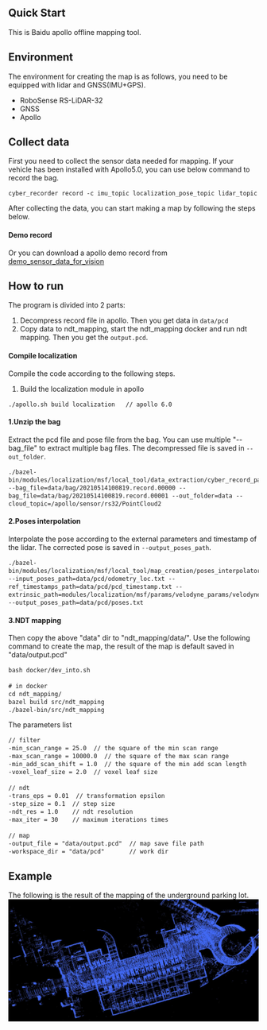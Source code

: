 ## Quick Start
This is Baidu apollo offline mapping tool.

## Environment
The environment for creating the map is as follows, you need to be equipped with lidar and GNSS(IMU+GPS).
* RoboSense RS-LiDAR-32
* GNSS
* Apollo

## Collect data
First you need to collect the sensor data needed for mapping. If your vehicle has been installed with Apollo5.0, you can use below command to record the bag.
```
cyber_recorder record -c imu_topic localization_pose_topic lidar_topic
```
After collecting the data, you can start making a map by following the steps below.

#### Demo record
Or you can download a apollo demo record from [demo_sensor_data_for_vision](https://apollo-system.cdn.bcebos.com/dataset/6.0_edu/demo_sensor_data_for_vision.tar.xz)


## How to run
The program is divided into 2 parts:
1. Decompress record file in apollo. Then you get data in `data/pcd`
2. Copy data to ndt_mapping, start the ndt_mapping docker and run ndt mapping. Then you get the `output.pcd`.

#### Compile localization
Compile the code according to the following steps.
1. Build the localization module in apollo
```shell
./apollo.sh build localization   // apollo 6.0
```

#### 1.Unzip the bag
Extract the pcd file and pose file from the bag. You can use multiple "--bag_file" to extract multiple bag files. The decompressed file is saved in `--out_folder`.
```
./bazel-bin/modules/localization/msf/local_tool/data_extraction/cyber_record_parser --bag_file=data/bag/20210514100819.record.00000 --bag_file=data/bag/20210514100819.record.00001 --out_folder=data --cloud_topic=/apollo/sensor/rs32/PointCloud2
```

#### 2.Poses interpolation
Interpolate the pose according to the external parameters and timestamp of the lidar. The corrected pose is saved in `--output_poses_path`.
```
./bazel-bin/modules/localization/msf/local_tool/map_creation/poses_interpolator --input_poses_path=data/pcd/odometry_loc.txt --ref_timestamps_path=data/pcd/pcd_timestamp.txt --extrinsic_path=modules/localization/msf/params/velodyne_params/velodyne64_novatel_extrinsics_example.yaml --output_poses_path=data/pcd/poses.txt
```

#### 3.NDT mapping
Then copy the above "data" dir to "ndt_mapping/data/". Use the following command to create the map, the result of the map is default saved in "data/output.pcd"
```shell
bash docker/dev_into.sh

# in docker
cd ndt_mapping/
bazel build src/ndt_mapping
./bazel-bin/src/ndt_mapping
```

The parameters list
```
// filter
-min_scan_range = 25.0  // the square of the min scan range
-max_scan_range = 10000.0  // the square of the max scan range
-min_add_scan_shift = 1.0  // the square of the min add scan length
-voxel_leaf_size = 2.0  // voxel leaf size

// ndt
-trans_eps = 0.01  // transformation epsilon
-step_size = 0.1  // step size
-ndt_res = 1.0    // ndt resolution
-max_iter = 30    // maximum iterations times

// map
-output_file = "data/output.pcd"  // map save file path
-workspace_dir = "data/pcd"       // work dir
```

## Example
The following is the result of the mapping of the underground parking lot.
![parking_lot](img/parking_lot.jpg)


